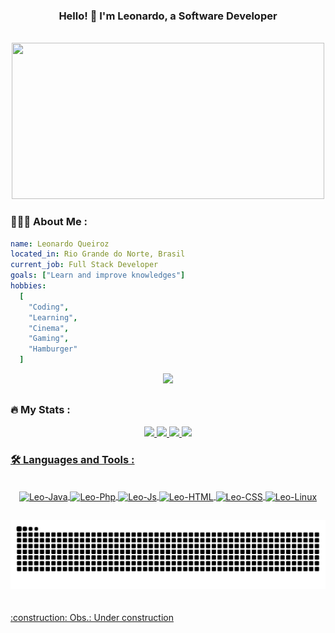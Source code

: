
<div align="center">
  
### Hello! 👋 I'm Leonardo, a Software Developer

<br>

<!--   <img src="https://media.giphy.com/media/4rZA5D22301iMgrUNd/giphy.gif" height="210em"/> -->
<!--   <img src="https://media.giphy.com/media/CuuSHzuc0O166MRfjt/giphy.gif" height="210em"/> -->
<!--   <img src="https://media.giphy.com/media/qgQUggAC3Pfv687qPC/giphy.gif" height="210em"/> -->
  <img src="https://media.giphy.com/media/qgQUggAC3Pfv687qPC/giphy.gif" width="500" height="250"/>
  
</div>


### 👨🏻‍💻 About Me :

```yaml
name: Leonardo Queiroz
located_in: Rio Grande do Norte, Brasil
current_job: Full Stack Developer
goals: ["Learn and improve knowledges"]
hobbies: 
  [
    "Coding", 
    "Learning", 
    "Cinema", 
    "Gaming", 
    "Hamburger"
  ]
```

<div align="center">
  <a href="https://www.linkedin.com/in/leonardo-junio-alves-de-queiroz" target="_blank"><img src="https://img.shields.io/badge/-leonardo_queiroz-blue?style=flat-square&logo=Linkedin&logoColor=white&link=https://www.linkedin.com/in/leonardo-junio-alves-de-queiroz" target="_blank"></a>   
</div>  

##


  
### :fire: My Stats :
  
<div align="center">  
  <a href="https://github.com/LeonardoJunio">    
  <img height="180em" src="https://github-readme-stats.vercel.app/api?username=LeonardoJunio&count_private=true&show_icons=true&theme=gotham&include_all_commits=true&hide_border=true"/>      
  <img height="180em" src="https://github-readme-stats.vercel.app/api/top-langs/?username=LeonardoJunio&layout=compact&langs_count=8&theme=gotham&hide_border=true"/> 
  <img height="180em" src="http://github-readme-streak-stats.herokuapp.com?user=LeonardoJunio&theme=gotham&hide_border=true"/>    
  <img height="100em" src="https://github-profile-trophy.vercel.app/?username=LeonardoJunio&theme=onedark&rank=SECRET,SSS,SS,S,AAA,AA,A,B,C&column=-1&margin-w=15&margin-h=15&no-bg=true&no-frame=true"/>    
</div>  
  
### :hammer_and_wrench: Languages and Tools :

<!-- SEPARAR em tecnologias principais(tamanho 40x50) e secundarias(tamanho 30x40) -->

<div align="center" style="display: inline_block"><br>  
  <img align="center" alt="Leo-Java" height="40" width="50" src="https://cdn.jsdelivr.net/gh/devicons/devicon/icons/java/java-original.svg">
  <img align="center" alt="Leo-Php" height="40" width="50" src="https://cdn.jsdelivr.net/gh/devicons/devicon/icons/php/php-original.svg" />  
  <img align="center" alt="Leo-Js" height="40" width="50" src="https://cdn.jsdelivr.net/gh/devicons/devicon/icons/javascript/javascript-original.svg">  
  <img align="center" alt="Leo-HTML" height="40" width="50" src="https://cdn.jsdelivr.net/gh/devicons/devicon/icons/html5/html5-original.svg"> 
  <img align="center" alt="Leo-CSS" height="40" width="50" src="https://cdn.jsdelivr.net/gh/devicons/devicon/icons/css3/css3-original.svg">
  <img align="center" alt="Leo-Linux" height="40" width="50" src="https://cdn.jsdelivr.net/gh/devicons/devicon/icons/linux/linux-original.svg">
</div>

  ##
  
<div align="center"> 
  <img src="https://github.com/LeonardoJunio/LeonardoJunio/blob/output/github-contribution-grid-snake.svg"/>      
</div>  

  
<br>
<br>
:construction: Obs.: Under construction
  
  
  
  
  

  
  
  
  
  
  
  
  
  
  
<!--

[![Anurag's GitHub stats](https://github-readme-stats.vercel.app/api?username=LeonardoJunio&count_private=true&show_icons=true&theme=gotham&include_all_commits=true)](https://github.com/anuraghazra/github-readme-stats)

[![Top Langs](https://github-readme-stats.vercel.app/api/top-langs/?username=LeonardoJunio&layout=compact&langs_count=10)](https://github.com/anuraghazra/github-readme-stats)

[![trophy](https://github-profile-trophy.vercel.app/?username=LeonardoJunio&theme=onedark&rank=SECRET,SSS,SS,S,AAA,AA,A,B,C&column=-1&margin-w=15&margin-h=15&no-bg=true&no-frame=true)](https://github.com/ryo-ma/github-profile-trophy)

[![GitHub Streak](http://github-readme-streak-stats.herokuapp.com?user=LeonardoJunio&theme=vue-dark&hide_border=true)](https://git.io/streak-stats) 

![Java](https://img.shields.io/badge/java-%23ED8B00.svg?style=for-the-badge&logo=java&logoColor=white)

![Snake animation](https://github.com/LeonardoJunio/LeonardoJunio/blob/output/github-contribution-grid-snake.svg)   
  

  <a href="https://www.linkedin.com/in/leonardo-junio-alves-de-queiroz" target="_blank"><img src="https://img.shields.io/badge/LinkedIn-0077B5?style=for-the-badge&logo=linkedin&logoColor=white" target="_blank"></a> 
  
**LeonardoJunio/LeonardoJunio** is a ✨ _special_ ✨ repository because its `README.md` (this file) appears on your GitHub profile.

Here are some ideas to get you started:

- 🔭 I’m currently working on ...
- 🌱 I’m currently learning ...
- 👯 I’m looking to collaborate on ...
- 🤔 I’m looking for help with ...
- 💬 Ask me about ...
- 📫 How to reach me: ...
- 😄 Pronouns: ...
- ⚡ Fun fact: ...

Fun Gifs: (pegar link pelo "share")
https://giphy.com/gifs/dommespace-domme-space-programador-qgQUggAC3Pfv687qPC
https://giphy.com/gifs/pudgypenguins-pudgy-penguin-penguins-CuuSHzuc0O166MRfjt
https://giphy.com/gifs/thecodingspacerd-space-coding-thecodingspace-ve43TyDQ3B4me7d22z
https://giphy.com/gifs/tecnicageracao-4rZA5D22301iMgrUNd
https://giphy.com/gifs/SWoSkN6DxTszqIKEqv
https://giphy.com/gifs/wLNuW1tCKRiPmDV5Y4


<div align="center">
  <img src="https://capsule-render.vercel.app/api?type=waving&color=gradient&height=100&section=footer"/>
</div>



 Para esconder borda, adicionar &hide_border=true
  <img height="180em" src="https://github-readme-stats.vercel.app/api?username=LeonardoJunio&count_private=true&show_icons=true&theme=gotham&include_all_commits=true&hide_border=true"/>  



- :telescope: I’m working as a Software Engineer and contributing to frontend and backend for building applications.

- :zap: In my free time, I read tech articles and learn/improve knowledges.

- :construction: Obs.: Under construction



```yaml
name: 
located_in: 
current_job: 
education:
  [
    "Degree in Computer Engineer",
    "Graduate in Quality, Testing and Software Development with Agile Methodologies",
    "Graduate in Big Data",
    "Computer Network Technician",
  ]
company: Soulber

fields_of_interests:
  [
    "",
    "",
    "",
    "",
    "",
    "",
  ]
technical_background:
  [
    "",
    "",
    "",
    "",
  ]
  
currently_learning: [""]
2022 Goals: [""]
hobbies: ["", "", "", "", ""]
```


-->
